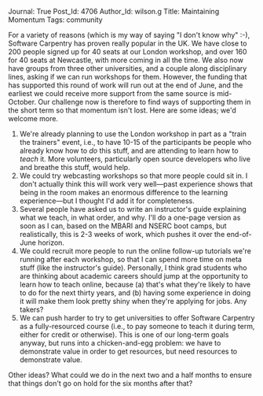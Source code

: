 Journal: True
Post_Id: 4706
Author_Id: wilson.g
Title: Maintaining Momentum
Tags: community

<p>For a variety of reasons (which is my way of saying "I don't know why" :-), Software Carpentry has proven really popular in the UK. We have close to 200 people signed up for 40 seats at our London workshop, and over 160 for 40 seats at Newcastle, with more coming in all the time. We also now have groups from three other universities, and a couple along disciplinary lines, asking if we can run workshops for them. However, the funding that has supported this round of work will run out at the end of June, and the earliest we could receive more support from the same source is mid-October. Our challenge now is therefore to find ways of supporting them in the short term so that momentum isn't lost. Here are some ideas; we'd welcome more.</p>
<ol>
<li>We're already planning to use the London workshop in part as a "train the trainers" event, i.e., to have 10-15 of the participants be people who already know how to <em>do</em> this stuff, and are attending to learn how to <em>teach</em> it. More volunteers, particularly open source developers who live and breathe this stuff, would help.</li>
<li>We could try webcasting workshops so that more people could sit in. I don't actually think this will work very well&mdash;past experience shows that being in the room makes an enormous difference to the learning experience&mdash;but I thought I'd add it for completeness.</li>
<li>Several people have asked us to write an instructor's guide explaining what we teach, in what order, and why. I'll do a one-page version as soon as I can, based on the MBARI and NSERC boot camps, but realistically, this is 2-3 weeks of work, which pushes it over the end-of-June horizon.</li>
<li>We could recruit more people to run the online follow-up tutorials we're running after each workshop, so that I can spend more time on meta stuff (like the instructor's guide). Personally, I think grad students who are thinking about academic careers should jump at the opportunity to learn how to teach online, because (a) that's what they're likely to have to do for the next thirty years, and (b) having some experience in doing it will make them look pretty shiny when they're applying for jobs. Any takers?</li>
<li>We can push harder to try to get universities to offer Software Carpentry as a fully-resourced course (i.e., to pay someone to teach it during term, either for credit or otherwise). This is one of our long-term goals anyway, but runs into a chicken-and-egg problem: we have to demonstrate value in order to get resources, but need resources to demonstrate value.</li>
</ol>
<p>Other ideas? What could we do in the next two and a half months to ensure that things don't go on hold for the six months after that?</p>
